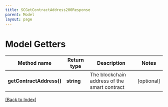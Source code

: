 ```yaml
---
title: SCGetContractAddress200Response
parent: Model
layout: page
---
```


# Model Getters

Method name | Return type | Description | Notes
------------ | ------------- | ------------- | -------------
**getContractAddress()** | **string** | The blockchain address of the smart contract | [optional]

[[Back to Index]](../index.md)
